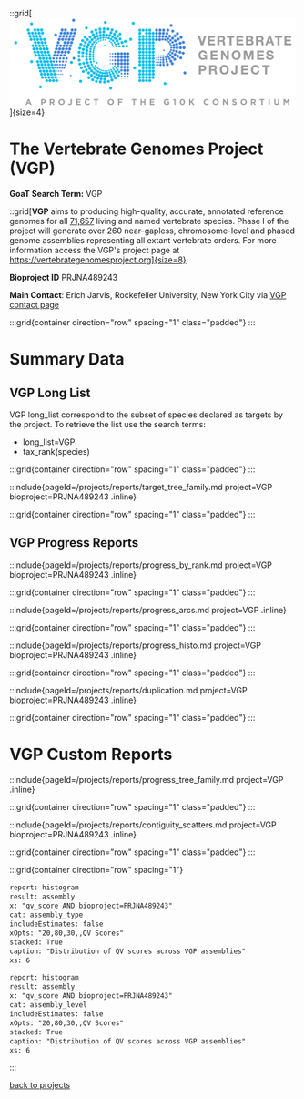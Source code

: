 ::grid[![GoaT](/static/images/VGP_logo.png)]{size=4}

# The Vertebrate Genomes Project (VGP)

**GoaT Search Term:** VGP

::grid[**VGP** aims to producing high-quality, accurate, annotated reference genomes for all [71,657](http://vgpdb.snu.ac.kr/splist/) living and named vertebrate species. Phase I of the project will generate over 260 near-gapless, chromosome-level and phased genome assemblies representing all extant vertebrate orders. For more information access the VGP's project page at https://vertebrategenomesproject.org]{size=8}

**Bioproject ID** PRJNA489243

**Main Contact**: Erich Jarvis, Rockefeller University, New York City via [VGP contact page](https://vertebrategenomesproject.org/contact-1)

:::grid{container direction="row" spacing="1" class="padded"}
:::

# Summary Data

## VGP Long List

VGP long_list correspond to the subset of species declared as targets by the project. To retrieve the list use the search terms:

- long_list=VGP
- tax_rank(species)

:::grid{container direction="row" spacing="1" class="padded"}
:::

::include{pageId=/projects/reports/target_tree_family.md project=VGP bioproject=PRJNA489243 .inline}

:::grid{container direction="row" spacing="1" class="padded"}
:::

## VGP Progress Reports

::include{pageId=/projects/reports/progress_by_rank.md project=VGP bioproject=PRJNA489243 .inline}

:::grid{container direction="row" spacing="1" class="padded"}
:::

::include{pageId=/projects/reports/progress_arcs.md project=VGP .inline}

:::grid{container direction="row" spacing="1" class="padded"}
:::

::include{pageId=/projects/reports/progress_histo.md project=VGP bioproject=PRJNA489243 .inline}

:::grid{container direction="row" spacing="1" class="padded"}
:::

::include{pageId=/projects/reports/duplication.md project=VGP bioproject=PRJNA489243 .inline}

:::grid{container direction="row" spacing="1" class="padded"}
:::

# VGP Custom Reports

::include{pageId=/projects/reports/progress_tree_family.md project=VGP .inline}

:::grid{container direction="row" spacing="1" class="padded"}
:::

::include{pageId=/projects/reports/contiguity_scatters.md project=VGP bioproject=PRJNA489243 .inline}

:::grid{container direction="row" spacing="1" class="padded"}
:::

:::grid{container direction="row" spacing="1"}

```report
report: histogram
result: assembly
x: "qv_score AND bioproject=PRJNA489243"
cat: assembly_type
includeEstimates: false
xOpts: "20,80,30,,QV Scores"
stacked: True
caption: "Distribution of QV scores across VGP assemblies"
xs: 6
```

```report
report: histogram
result: assembly
x: "qv_score AND bioproject=PRJNA489243"
cat: assembly_level
includeEstimates: false
xOpts: "20,80,30,,QV Scores"
stacked: True
caption: "Distribution of QV scores across VGP assemblies"
xs: 6
```

:::

[back to projects](/projects)
